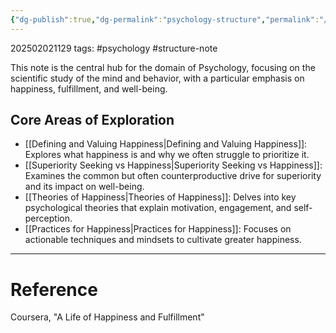 ```yaml
---
{"dg-publish":true,"dg-permalink":"psychology-structure","permalink":"/psychology-structure/"}
---
```



202502021129
tags: #psychology #structure-note

This note is the central hub for the domain of Psychology, focusing on the scientific study of the mind and behavior, with a particular emphasis on happiness, fulfillment, and well-being.

## Core Areas of Exploration

- [[Defining and Valuing Happiness\|Defining and Valuing Happiness]]: Explores what happiness is and why we often struggle to prioritize it.
- [[Superiority Seeking vs Happiness\|Superiority Seeking vs Happiness]]: Examines the common but often counterproductive drive for superiority and its impact on well-being.
- [[Theories of Happiness\|Theories of Happiness]]: Delves into key psychological theories that explain motivation, engagement, and self-perception.
- [[Practices for Happiness\|Practices for Happiness]]: Focuses on actionable techniques and mindsets to cultivate greater happiness.

---

# Reference

Coursera, "A Life of Happiness and Fulfillment"
